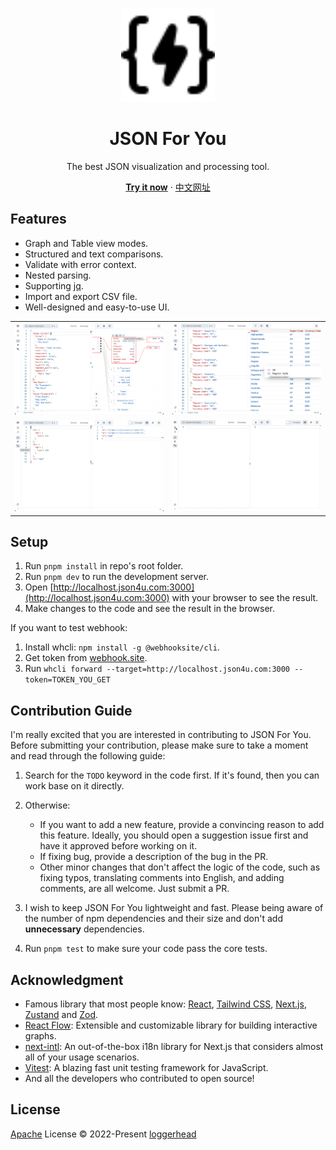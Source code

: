 <p align="center">
<img src="./src/app/icon.svg" height="150">
</p>

<h1 align="center">
JSON For You
</h1>
<p align="center">
The best JSON visualization and processing tool.
<br />

<p align="center">
<a href="https://json4u.com/editor"><b>Try it now</b></a> · <a href="https://json4u.cn">中文网址</a>
</p>

## Features

- Graph and Table view modes.
- Structured and text comparisons.
- Validate with error context.
- Nested parsing.
- Supporting [jq](https://jqlang.github.io/jq).
- Import and export CSV file.
- Well-designed and easy-to-use UI.

<table>
<tr>
<td><img src="./public/example/graph.png"></td>
<td><img src="./public/example/table.png"></td>
</tr>
<tr>
<td><img src="./public/example/nest-parse.png"></td>
<td><img src="./public/example/jq.gif"></td>
</tr>
</table>

## Setup

1. Run `pnpm install` in repo's root folder.
2. Run `pnpm dev` to run the development server.
3. Open [http://localhost.json4u.com:3000](http://localhost.json4u.com:3000) with your browser to see the result.
4. Make changes to the code and see the result in the browser.

If you want to test webhook:

1. Install whcli: `npm install -g @webhooksite/cli`.
2. Get token from [webhook.site](https://webhook.site/).
3. Run `whcli forward --target=http://localhost.json4u.com:3000 --token=TOKEN_YOU_GET`

## Contribution Guide

I'm really excited that you are interested in contributing to JSON For You. Before submitting your contribution, please make sure to take a moment and read through the following guide:

1. Search for the `TODO` keyword in the code first. If it's found, then you can work base on it directly.
2. Otherwise:

   - If you want to add a new feature, provide a convincing reason to add this feature. Ideally, you should open a suggestion issue first and have it approved before working on it.
   - If fixing bug, provide a description of the bug in the PR.
   - Other minor changes that don't affect the logic of the code, such as fixing typos, translating comments into English, and adding comments, are all welcome. Just submit a PR.

3. I wish to keep JSON For You lightweight and fast. Please being aware of the number of npm dependencies and their size and don't add **unnecessary** dependencies.
4. Run `pnpm test` to make sure your code pass the core tests.

## Acknowledgment

- Famous library that most people know: [React](https://react.dev/), [Tailwind CSS](https://tailwindcss.com/), [Next.js](https://nextjs.org/), [Zustand](https://zustand-demo.pmnd.rs/) and [Zod](https://zod.dev/).
- [React Flow](https://github.com/xyflow/xyflow): Extensible and customizable library for building interactive graphs.
- [next-intl](https://github.com/amannn/next-intl): An out-of-the-box i18n library for Next.js that considers almost all of your usage scenarios.
- [Vitest](https://vitest.dev/): A blazing fast unit testing framework for JavaScript.
- And all the developers who contributed to open source!

## License

[Apache](./LICENSE) License © 2022-Present [loggerhead](https://github.com/loggerhead)


